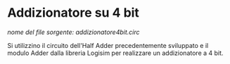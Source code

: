 # Addizionatore su 4 bit

*nome del file sorgente: addizionatore4bit.circ*

Si utilizzino il circuito dell'Half Adder precedentemente sviluppato e il modulo Adder dalla libreria Logisim per realizzare un addizionatore a 4 bit.
